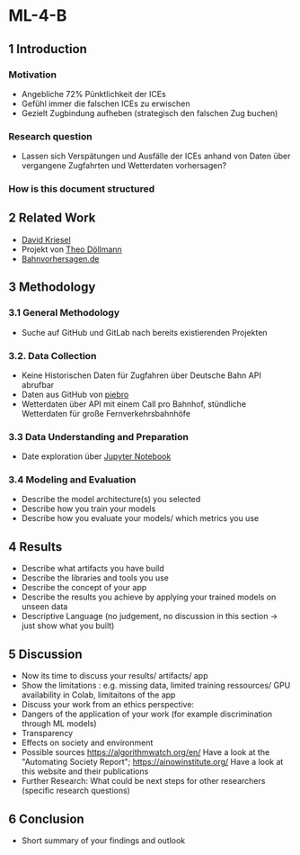 # ML-4-B

## 1 Introduction
### Motivation
- Angebliche 72% Pünktlichkeit der ICEs
- Gefühl immer die falschen ICEs zu erwischen
- Gezielt Zugbindung aufheben (strategisch den falschen Zug buchen)
### Research question
- Lassen sich Verspätungen und Ausfälle der ICEs anhand von Daten über vergangene Zugfahrten und Wetterdaten vorhersagen?
### How is this document structured
## 2 Related Work
- [David Kriesel](https://www.dkriesel.com/blog/2019/1229_video_und_folien_meines_36c3-vortrags_bahnmining)
- Projekt von [Theo Döllmann](https://gitlab.com/bahnvorhersage/bahnvorhersage)
- [Bahnvorhersagen.de](https://bahnvorhersage.de/blog)
## 3 Methodology
### 3.1 General Methodology
- Suche auf GitHub und GitLab nach bereits existierenden Projekten
### 3.2. Data Collection
- Keine Historischen Daten für Zugfahren über Deutsche Bahn API abrufbar
- Daten aus GitHub von [piebro](https://github.com/piebro/deutsche-bahn-data)
- Wetterdaten über API mit einem Call pro Bahnhof, stündliche Wetterdaten für große Fernverkehrsbahnhöfe
### 3.3 Data Understanding and Preparation
- Date exploration über [Jupyter Notebook](https://github.com/TheTastyHanuta/ML-4-B/blob/main/src/exploration.ipynb)
### 3.4 Modeling and Evaluation
- Describe the model architecture(s) you selected
- Describe how you train your models
- Describe how you evaluate your models/ which metrics you use
## 4 Results
- Describe what artifacts you have build
- Describe the libraries and tools you use
- Describe the concept of your app
- Describe the results you achieve by applying your trained models on unseen data
- Descriptive Language (no judgement, no discussion in this section -> just show what you built)
## 5 Discussion
- Now its time to discuss your results/ artifacts/ app 
- Show the limitations : e.g. missing data, limited training ressources/ GPU availability in Colab, limitaitons of the app
- Discuss your work from an ethics perspective:
- Dangers of the application of your work (for example discrimination through ML models)
- Transparency 
- Effects on society and environment
- Possible sources https://algorithmwatch.org/en/ Have a look at the "Automating Society Report"; https://ainowinstitute.org/ Have a look at this website and their publications
- Further Research: What could be next steps for other researchers (specific research questions)
## 6 Conclusion
- Short summary of your findings and outlook
